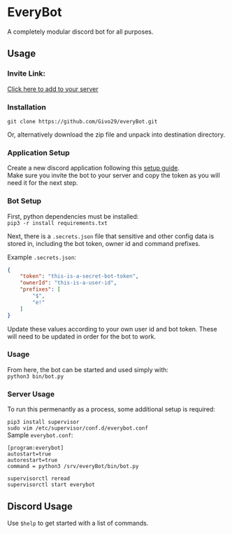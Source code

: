 # EveryBot
A completely modular discord bot for all purposes.

## Usage

### Invite Link:
[Click here to add to your server](https://discord.com/api/oauth2/authorize?client_id=602687220058554368&permissions=8&scope=bot)

### Installation
`git clone https://github.com/Givo29/everyBot.git`

Or, alternatively download the zip file and unpack into destination directory.

### Application Setup
Create a new discord application following this [setup guide](https://discordpy.readthedocs.io/en/latest/discord.html).  
Make sure you invite the bot to your server and copy the token as you will need it for the next step.

### Bot Setup
First, python dependencies must be installed:  
`pip3 -r install requirements.txt`

Next, there is a `.secrets.json` file that sensitive and other config data is stored in, including the bot token, owner id and command prefixes.

Example `.secrets.json`:
```json
{
    "token": "this-is-a-secret-bot-token",
    "ownerId": "this-is-a-user-id",
    "prefixes": [
        "$",
        "e!"
    ]
}
```
Update these values according to your own user id and bot token. These will need to be updated in order for the bot to work.


### Usage
From here, the bot can be started and used simply with:  
`python3 bin/bot.py`

### Server Usage
To run this permenantly as a process, some additional setup is required:

`pip3 install supervisor`  
`sudo vim /etc/supervisor/conf.d/everybot.conf`  
Sample `everybot.conf`:
```
[program:everybot]
autostart=true
autorestart=true
command = python3 /srv/everyBot/bin/bot.py
```

`supervisorctl reread`  
`supervisorctl start everybot`

## Discord Usage
Use `$help` to get started with a list of commands.
